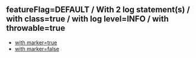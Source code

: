 ## featureFlag=DEFAULT / With 2 log statement(s) / with class=true / with log level=INFO / with throwable=true

* [with marker=true](marker-true/index.md)
* [with marker=false](marker-false/index.md)


